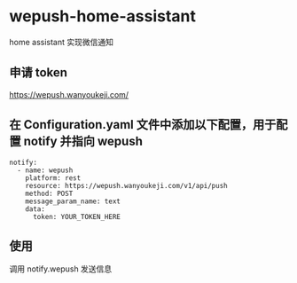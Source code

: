 # wepush-home-assistant
home assistant 实现微信通知


## 申请 token
https://wepush.wanyoukeji.com/ 




## 在 Configuration.yaml 文件中添加以下配置，用于配置 notify 并指向 wepush

```
notify:
  - name: wepush
    platform: rest
    resource: https://wepush.wanyoukeji.com/v1/api/push
    method: POST
    message_param_name: text
    data:
      token: YOUR_TOKEN_HERE
```

## 使用
调用  notify.wepush 发送信息
